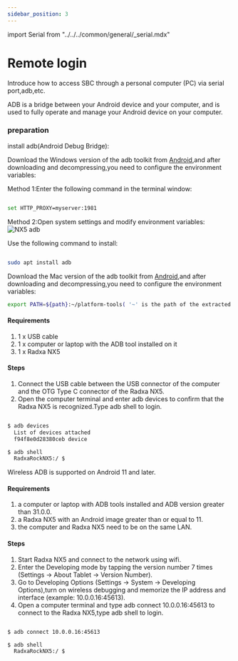```yaml
---
sidebar_position: 3
---
```


import Serial from "../../../common/general/\_serial.mdx"

# Remote login

Introduce how to access SBC through a personal computer (PC) via serial port,adb,etc.

<Tabs queryString="target">

<TabItem value="Serial" label="Serial login">

<Serial platform="rk" model="nx5"/>

</TabItem>

<TabItem value="ADB" label="ADB login ">

ADB is a bridge between your Android device and your computer, and is used to fully operate and manage your Android device on your computer.

### preparation

install adb(Android Debug Bridge):

<Tabs queryString="target">

<TabItem value="adb_windows" label="Windows">

Download the Windows version of the adb toolkit from [Android](https://developer.android.google.cn/),and after downloading and decompressing,you need to configure the environment variables:

Method 1:Enter the following command in the terminal window:

```bash

set HTTP_PROXY=myserver:1981

```

Method 2:Open system settings and modify environment variables:![NX5 adb](/img/nx5/adb_config_en.webp)

</TabItem> 

<TabItem value="adb_linux" label="Linux">

Use the following command to install:

```bash

sudo apt install adb

```

</TabItem> 

<TabItem value="adb_mac" label="Mac">

Download the Mac version of the adb toolkit from [Android](https://developer.android.google.cn/),and after downloading and decompressing,you need to configure the environment variables:

```bash
export PATH=${path}:~/platform-tools( '~' is the path of the extracted toolkit)
```

</TabItem> 

</Tabs>

<Tabs queryString="target">

<TabItem value="wired_adb" label="Wired login">

#### Requirements

1. 1 x USB cable
2. 1 x computer or laptop with the ADB tool installed on it
3. 1 x Radxa NX5

#### Steps

1. Connect the USB cable between the USB connector of the computer and the OTG Type C connector of the Radxa NX5.
2. Open the computer terminal and enter adb devices to confirm that the Radxa NX5 is recognized.Type adb shell to login.

```bash

$ adb devices
  List of devices attached
  f94f8e0d28380ceb device

$ adb shell
  RadxaRockNX5:/ $

```

</TabItem>

<TabItem value="wireless_adb" label="Wireless login">

Wireless ADB is supported on Android 11 and later.

#### Requirements

1. a computer or laptop with ADB tools installed and ADB version greater than 31.0.0.
2. a Radxa NX5 with an Android image greater than or equal to 11.
3. the computer and Radxa NX5 need to be on the same LAN.

#### Steps

1. Start Radxa NX5 and connect to the network using wifi.
2. Enter the Developing mode by tapping the version number 7 times (Settings -> About Tablet -> Version Number).
3. Go to Developing Options (Settings -> System -> Developing Options),turn on wireless debugging and memorize the IP address and interface (example: 10.0.0.16:45613).
4. Open a computer terminal and type adb connect 10.0.0.16:45613 to connect to the Radxa NX5,type adb shell to login.

```bash

$ adb connect 10.0.0.16:45613

$ adb shell
  RadxaRockNX5:/ $
  
```

</TabItem>

</Tabs>

</TabItem>

</Tabs>

